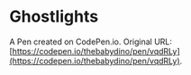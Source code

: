 # Ghostlights

A Pen created on CodePen.io. Original URL: [https://codepen.io/thebabydino/pen/vqdRLy](https://codepen.io/thebabydino/pen/vqdRLy).

